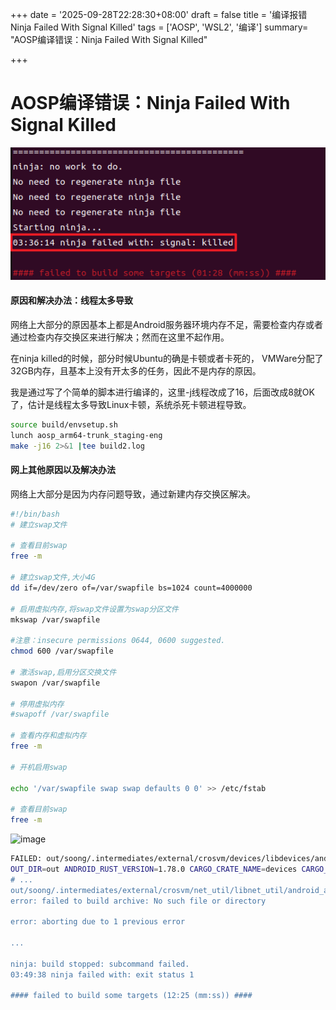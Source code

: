+++
date = '2025-09-28T22:28:30+08:00'
draft = false
title = '编译报错 Ninja Failed With Signal Killed'
tags = ['AOSP', 'WSL2', '编译']
summary= "AOSP编译错误：Ninja Failed With Signal Killed"

+++

# AOSP编译错误：Ninja Failed With Signal Killed

![Pasted image 20250320101451](./Pasted%20image%2020250320101451.png)

#### 原因和解决办法：线程太多导致

网络上大部分的原因基本上都是Android服务器环境内存不足，需要检查内存或者通过检查内存交换区来进行解决；然而在这里不起作用。

在ninja killed的时候，部分时候Ubuntu的确是卡顿或者卡死的， VMWare分配了32GB内存，且基本上没有开太多的任务，因此不是内存的原因。

我是通过写了个简单的脚本进行编译的，这里-j线程改成了16，后面改成8就OK了，估计是线程太多导致Linux卡顿，系统杀死卡顿进程导致。

```bash
source build/envsetup.sh
lunch aosp_arm64-trunk_staging-eng
make -j16 2>&1 |tee build2.log
```

#### 网上其他原因以及解决办法

网络上大部分是因为内存问题导致，通过新建内存交换区解决。

```bash
#!/bin/bash
# 建立swap文件

# 查看目前swap
free -m

# 建立swap文件,大小4G
dd if=/dev/zero of=/var/swapfile bs=1024 count=4000000

# 启用虚拟内存,将swap文件设置为swap分区文件
mkswap /var/swapfile

#注意：insecure permissions 0644, 0600 suggested.
chmod 600 /var/swapfile

# 激活swap,启用分区交换文件
swapon /var/swapfile

# 停用虚拟内存
#swapoff /var/swapfile

# 查看内存和虚拟内存
free -m

# 开机启用swap

echo '/var/swapfile swap swap defaults 0 0' >> /etc/fstab

# 查看目前swap
free -m
```

![image](assets/image-20240922035227-c8f857f.png)

```bash
FAILED: out/soong/.intermediates/external/crosvm/devices/libdevices/android_arm64_armv8-a_rlib_rlib-std_apex10000/7911d933735aaf6db37b7bd96172f083/libdevices.rlib
OUT_DIR=out ANDROID_RUST_VERSION=1.78.0 CARGO_CRATE_NAME=devices CARGO_PKG_NAME=devices CARGO_PKG_VERSION=0.1.0 CARGO_PKG_VERSION_MAJOR=0 CARGO_PKG_VERSION_MINOR=1 CARGO_PKG_VERSION_PATCH=0 prebuilts/rust/linux-x86/1.78.0/bin/rustc -C linker=prebuilts/clang/host/linux-x86/clang-r522817/bin/clang++ -C link-args=" -Wl,--as-needed -target aarch64-linux-android -
# ...
out/soong/.intermediates/external/crosvm/net_util/libnet_util/android_arm64_armv8-a_rlib_rlib-std_apex10000/582736703e6423fcea154bd3703d3915/ -Z stack-protector=strong -Z remap-cwd-prefix=. -C debuginfo=2 -C opt-level=3 -C relocation-model=pic -C overflow-checks=on -C force-unwind-tables=yes -C symbol-mangling-version=v0 --color=always -Z dylib-lto -Z link-native-libraries=no --cfg soong -C force-frame-pointers=y  -C panic=abort -Z debug-info-for-profiling -Z tls-model=global-dynamic --cap-lints allow --edition=2021 -C metadata=libdevices --cfg 'feature="android_display"' --cfg 'feature="android_display_stub"' --cfg 'feature="audio"' --cfg 'feature="audio_aaudio"' --cfg 'feature="balloon"' --cfg 'feature="geniezone"' --cfg 'feature="gfxstream"' --cfg 'feature="gpu"' --cfg 'feature="gpu_display"' --cfg 'feature="gunyah"' --cfg 'feature="net"' --cfg 'feature="usb"' --cfg 'feature="virgl_renderer"' --crate-type=rlib --crate-name=devices --target=aarch64-linux-android --sysroot=/dev/null -C codegen-units=1 && grep ^out/soong/.intermediates/external/crosvm/devices/libdevices/android_arm64_armv8-a_rlib_rlib-std_apex10000/7911d933735aaf6db37b7bd96172f083/libdevices.rlib: out/soong/.intermediates/external/crosvm/devices/libdevices/android_arm64_armv8-a_rlib_rlib-std_apex10000/7911d933735aaf6db37b7bd96172f083/libdevices.rlib.d.raw > out/soong/.intermediates/external/crosvm/devices/libdevices/android_arm64_armv8-a_rlib_rlib-std_apex10000/7911d933735aaf6db37b7bd96172f083/libdevices.rlib.d
error: failed to build archive: No such file or directory

error: aborting due to 1 previous error

...

ninja: build stopped: subcommand failed.
03:49:38 ninja failed with: exit status 1

#### failed to build some targets (12:25 (mm:ss)) ####

```
